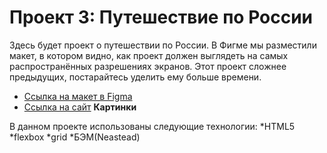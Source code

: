 # Проект 3: Путешествие по России

Здесь будет проект о путешествии по России.
В Фигме мы разместили макет, в котором видно, как проект должен выглядеть на самых распространённых разрешениях экранов.
Этот проект сложнее предыдущих, постарайтесь уделить ему больше времени.

* [Ссылка на макет в Figma](https://www.figma.com/file/OyRWEjU6wBwRe1hapzQoLx/Sprint-3%3A-Russia-%2F-desktop-%2B-mobile?node-id=28503%3A0)
* [Ссылка на сайт](https://anastasiastreltsova.github.io/russian-travel/index.html)
**Картинки**

В данном проекте использованы следующие технологии:
*HTML5
*flexbox
*grid
*БЭМ(Neastead)

